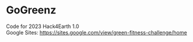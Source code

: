 # GoGreenz
Code for 2023 Hack4Earth 1.0
<br>
Google Sites: https://sites.google.com/view/green-fitness-challenge/home
